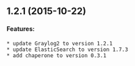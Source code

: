 ## 1.2.1 (2015-10-22)

#### Features:
    * update Graylog2 to version 1.2.1
    * update ElasticSearch to version 1.7.3
    * add chaperone to version 0.3.1
